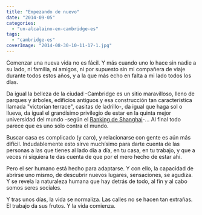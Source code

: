 ```yaml
---
title: "Empezando de nuevo"
date: "2014-09-05"
categories: 
  - "un-alcalaino-en-cambridge-es"
tags: 
  - "cambridge-es"
coverImage: "2014-08-30-10-11-17-1.jpg"
---
```


Comenzar una nueva vida no es fácil. Y más cuando uno lo hace sin nadie a su lado, ni familia, ni amigos, ni por supuesto sin mi compañera de viaje durante todos estos años, y a la que más echo en falta a mi lado todos los días.

Da igual la belleza de la ciudad -Cambridge es un sitio maravilloso, lleno de parques y árboles, edificios antiguos y esa construcción tan característica llamada "victorian terrace", casitas de ladrillo-, da igual que haga sol o llueva, da igual el grandísimo privilegio de estar en la quinta mejor universidad del mundo -según el [Ranking de Shanghai](http://www.shanghairanking.com/ "Ranking de Shanghai")\-... Al final todo parece que es uno sólo contra el mundo.

Buscar casa es complicado (y caro), y relacionarse con gente es aún más difícil. Indudablemente esto sirve muchísimo para darte cuenta de las personas a las que tienes al lado día a día, en tu casa, en tu trabajo, y que a veces ni siquiera te das cuenta de que por el mero hecho de estar ahí.

Pero el ser humano está hecho para adaptarse. Y con ello, la capacidad de abrirse uno mismo, de descubrir nuevos lugares, sensaciones, se agudiza. Y se revela la naturaleza humana que hay detrás de todo, al fin y al cabo somos seres sociales.

Y tras unos días, la vida se normaliza. Las calles no se hacen tan extrañas. El trabajo da sus frutos. Y la vida comienza.
